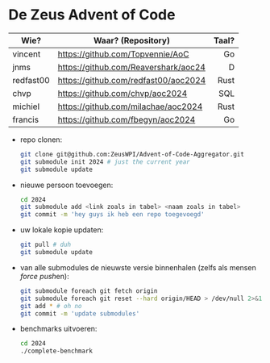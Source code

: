 # De Zeus Advent of Code

| Wie?      | Waar? (Repository)                   | Taal? |
|-----------|--------------------------------------|------:|
| vincent   | https://github.com/Topvennie/AoC     |    Go |
| jnms      | https://github.com/Reavershark/aoc24 |     D |
| redfast00 | https://github.com/redfast00/aoc2024 |  Rust |
| chvp      | https://github.com/chvp/aoc2024      |   SQL |
| michiel   | https://github.com/milachae/aoc2024  |  Rust |
| francis   | https://github.com/fbegyn/aoc2024    |    Go |


* repo clonen:

    ```sh
    git clone git@github.com:ZeusWPI/Advent-of-Code-Aggregator.git
    git submodule init 2024 # just the current year
    git submodule update
    ```

* nieuwe persoon toevoegen:

    ```sh
    cd 2024
    git submodule add <link zoals in tabel> <naam zoals in tabel>
    git commit -m 'hey guys ik heb een repo toegevoegd'
    ```

* uw lokale kopie updaten:

    ```sh
    git pull # duh
    git submodule update
    ```

* van alle submodules de nieuwste versie binnenhalen (zelfs als mensen *force push*en):

    ```sh
    git submodule foreach git fetch origin
    git submodule foreach git reset --hard origin/HEAD > /dev/null 2>&1
    git add * # oh no
    git commit -m 'update submodules'
    ```

* benchmarks uitvoeren:

    ```sh
    cd 2024
    ./complete-benchmark
    ```
